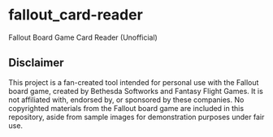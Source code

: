 # fallout_card-reader
Fallout Board Game Card Reader (Unofficial)
## Disclaimer
This project is a fan-created tool intended for personal use with the Fallout board game, created by Bethesda Softworks and Fantasy Flight Games. It is not affiliated with, endorsed by, or sponsored by these companies. No copyrighted materials from the Fallout board game are included in this repository, aside from sample images for demonstration purposes under fair use.
